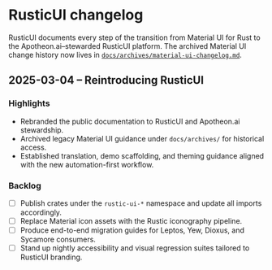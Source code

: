 # RusticUI changelog

RusticUI documents every step of the transition from Material UI for Rust to the Apotheon.ai–stewarded RusticUI platform. The
archived Material UI change history now lives in [`docs/archives/material-ui-changelog.md`](docs/archives/material-ui-changelog.md).

## 2025-03-04 – Reintroducing RusticUI

### Highlights

- Rebranded the public documentation to RusticUI and Apotheon.ai stewardship.
- Archived legacy Material UI guidance under `docs/archives/` for historical access.
- Established translation, demo scaffolding, and theming guidance aligned with the new automation-first workflow.

### Backlog

- [ ] Publish crates under the `rustic-ui-*` namespace and update all imports accordingly.
- [ ] Replace Material icon assets with the Rustic iconography pipeline.
- [ ] Produce end-to-end migration guides for Leptos, Yew, Dioxus, and Sycamore consumers.
- [ ] Stand up nightly accessibility and visual regression suites tailored to RusticUI branding.
